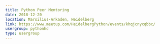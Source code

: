 ```yaml
---
title: Python Peer Mentoring
date: 2018-12-20
location: Marsilius-Arkaden, Heidelberg
link: https://www.meetup.com/HeidelbergPython/events/khqjcnyxqbbc/
usergroup: pythonhd
type: usergroup
---
```

